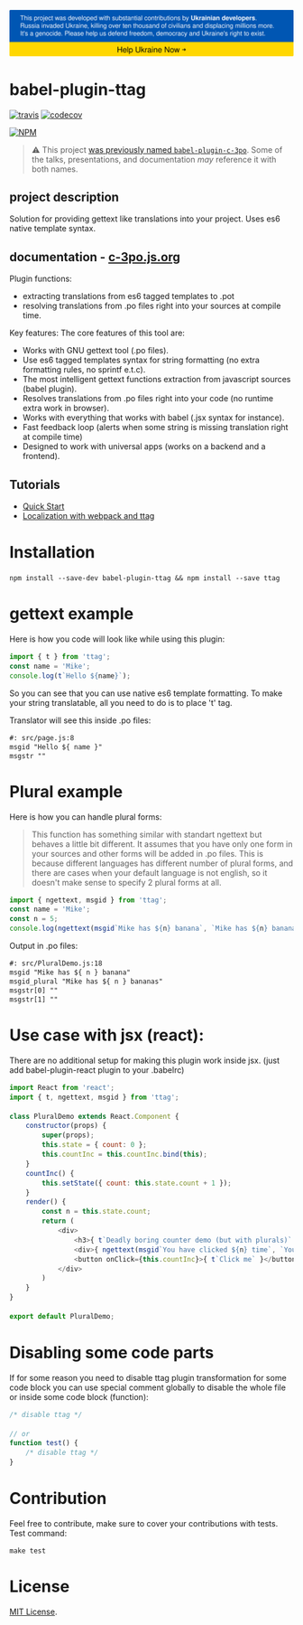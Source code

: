 [![Stand With Ukraine](https://raw.githubusercontent.com/vshymanskyy/StandWithUkraine/main/banner-direct.svg)](https://stand-with-ukraine.pp.ua)


# babel-plugin-ttag
[![travis](https://api.travis-ci.org/ttag-org/babel-plugin-ttag.svg)](https://travis-ci.org/ttag-org)
[![codecov](https://codecov.io/gh/ttag-org/babel-plugin-ttag/branch/master/graph/badge.svg)](https://codecov.io/gh/ttag-org/babel-plugin-ttag)

[![NPM](https://nodei.co/npm/babel-plugin-ttag.png?downloads=true)](https://nodei.co/npm/babel-plugin-ttag/)

> :warning: This project [was previously named `babel-plugin-c-3po`](https://github.com/ttag-org/ttag/issues/105).
> Some of the talks, presentations, and documentation _may_ reference it with both names.

## project description
Solution for providing gettext like translations into your project. Uses es6 native template syntax.

## documentation - [c-3po.js.org](http://c-3po.js.org)

Plugin functions:
- extracting translations from es6 tagged templates to .pot 
- resolving translations from .po files right into your sources at compile time.

Key features:
The core features of this tool are:

- Works with GNU gettext tool (.po files).
- Use es6 tagged templates syntax for string formatting (no extra formatting rules, no sprintf e.t.c).
- The most intelligent gettext functions extraction from javascript sources (babel plugin).
- Resolves translations from .po files right into your code (no runtime extra work in browser).
- Works with everything that works with babel (.jsx syntax for instance).
- Fast feedback loop (alerts when some string is missing translation right at compile time)
- Designed to work with universal apps (works on a backend and a frontend).

## Tutorials
* [Quick Start](https://c-3po.js.org/quick-start.html)
* [Localization with webpack and ttag](https://c-3po.js.org/localization-with-webpack-and-c-3po.html)

Installation
============

`npm install --save-dev babel-plugin-ttag && npm install --save ttag`


gettext example
===============
Here is how you code will look like while using this plugin:

```javascript
import { t } from 'ttag';
const name = 'Mike';
console.log(t`Hello ${name}`);
```
So you can see that you can use native es6 template formatting. To make your string translatable, all you need to do is to place 't' tag.

Translator will see this inside .po files:
```po
#: src/page.js:8
msgid "Hello ${ name }"
msgstr ""
```
Plural example
==============
Here is how you can handle plural forms:
> This function has something similar with standart ngettext but behaves a little bit different. It assumes that you have only one form in your sources and other forms will be added in .po files. This is because different languages has different number of plural forms, and there are cases when your default language is not english, so it doesn't make sense to specify 2 plural forms at all.

```javascript
import { ngettext, msgid } from 'ttag';
const name = 'Mike';
const n = 5;
console.log(ngettext(msgid`Mike has ${n} banana`, `Mike has ${n} bananas`, n));
```

Output in .po files:
```po
#: src/PluralDemo.js:18
msgid "Mike has ${ n } banana"
msgid_plural "Mike has ${ n } bananas"
msgstr[0] ""
msgstr[1] ""
```

Use case with jsx (react):
==========================
There are no additional setup for making this plugin work inside jsx. (just add babel-plugin-react plugin to your .babelrc)

```javascript
import React from 'react';
import { t, ngettext, msgid } from 'ttag';

class PluralDemo extends React.Component {
    constructor(props) {
        super(props);
        this.state = { count: 0 };
        this.countInc = this.countInc.bind(this);
    }
    countInc() {
        this.setState({ count: this.state.count + 1 });
    }
    render() {
        const n = this.state.count;
        return (
            <div>
                <h3>{ t`Deadly boring counter demo (but with plurals)` }</h3>
                <div>{ ngettext(msgid`You have clicked ${n} time`, `You have clicked ${n} times`, n) }</div>
                <button onClick={this.countInc}>{ t`Click me` }</button>
            </div>
        )
    }
}

export default PluralDemo;
```

Disabling some code parts
=========================
If for some reason you need to disable ttag plugin transformation for some code block
you can use special comment globally to disable the whole file or inside some code block (function):
```javascript
/* disable ttag */

// or
function test() {
    /* disable ttag */
}
```

Contribution
============
Feel free to contribute, make sure to cover your contributions with tests.
Test command:
```
make test
```

License
=======

[MIT License](LICENSE).
